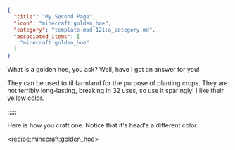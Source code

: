 ```json
{
  "title": "My Second Page",
  "icon": "minecraft:golden_hoe",
  "category": "template-mod-121:a_category.md",
  "associated_items": [
    "minecraft:golden_hoe"
  ]
}
```

What is a golden hoe, you ask? Well, have I got an answer for you!

They can be used to til farmland for the purpose of planting crops.
They are not terribly long-lasting, breaking in 32 uses, so use it sparingly!
I like their yellow color.

;;;;;

Here is how you craft one. Notice that it's head's a different color:

<recipe;minecraft:golden_hoe>